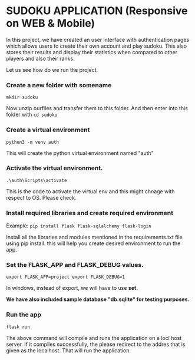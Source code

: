 # SUDOKU APPLICATION (Responsive on WEB & Mobile)

In this project, we have created an user interface with authentication pages which allows users to create their own account and play sudoku. This also stores their results and display their statistics when compared to other players and also their ranks.

Let us see how do we run the project.

### Create a new folder with somename

`mkdir sudoku`

Now unzip ourfiles and transfer them to this folder. And then enter into this folder with `cd sudoku`

### Create a virtual environment

`python3 -m venv auth`

This will create the python virtual environment named "auth"

### Activate the virtual environment.

`.\auth\Scripts\activate`

This is the code to activate the virtual env and this might chnage with respect to OS. Please check.

### Install required libraries and create required environment

Example: `pip install flask flask-sqlalchemy flask-login`

Install all the libraries and modules mentioned in the requirements.txt file using pip install. this will help you create desired environment to run the app.

### Set the FLASK_APP and FLASK_DEBUG values.

`export FLASK_APP=project export FLASK_DEBUG=1`

In windows, instead of export, we will have to use **set**.

**We have also included sample database "db.sqlite" for testing purposes.**

### Run the app

`flask run`

The above command will compile and runs the application on a locl host server. If it compiles successfully, the please redirect to the addres that is given as the localhost. That will run the application.
